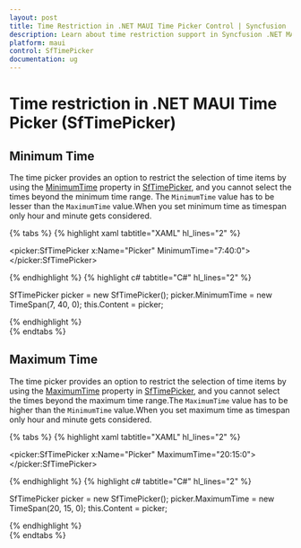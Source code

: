 ```yaml
---
layout: post
title: Time Restriction in .NET MAUI Time Picker Control | Syncfusion
description: Learn about time restriction support in Syncfusion .NET MAUI Time Picker (SfTImePicker) control and its basic features.
platform: maui
control: SfTimePicker
documentation: ug
---  
```


# Time restriction in .NET MAUI Time Picker (SfTimePicker)

## Minimum Time

The time picker provides an option to restrict the selection of time items by using the [MinimumTime]() property in [SfTimePicker](), and you cannot select the times beyond the minimum time range. The `MinimumTime` value has to be lesser than the `MaximumTime` value.When you set minimum time as timespan only hour and minute gets considered.

{% tabs %}
{% highlight xaml tabtitle="XAML" hl_lines="2" %}

<picker:SfTimePicker x:Name="Picker"
                     MinimumTime="7:40:0">
</picker:SfTimePicker>

{% endhighlight %}
{% highlight c# tabtitle="C#" hl_lines="2" %}

SfTimePicker picker = new SfTimePicker();
picker.MinimumTime = new TimeSpan(7, 40, 0);
this.Content = picker;

{% endhighlight %}  
{% endtabs %}

## Maximum Time

The time picker provides an option to restrict the selection of time items by using the [MaximumTime]() property in [SfTimePicker](), and you cannot select the times beyond the maximum time range.The `MaximumTime` value has to be higher than the `MinimumTime` value.When you set maximum time as timespan only hour and minute gets considered.

{% tabs %}
{% highlight xaml tabtitle="XAML" hl_lines="2" %}

<picker:SfTimePicker x:Name="Picker"
                     MaximumTime="20:15:0">
</picker:SfTimePicker>

{% endhighlight %}
{% highlight c# tabtitle="C#" hl_lines="2" %}

SfTimePicker picker = new SfTimePicker();
picker.MaximumTime = new TimeSpan(20, 15, 0);
this.Content = picker;

{% endhighlight %}  
{% endtabs %}